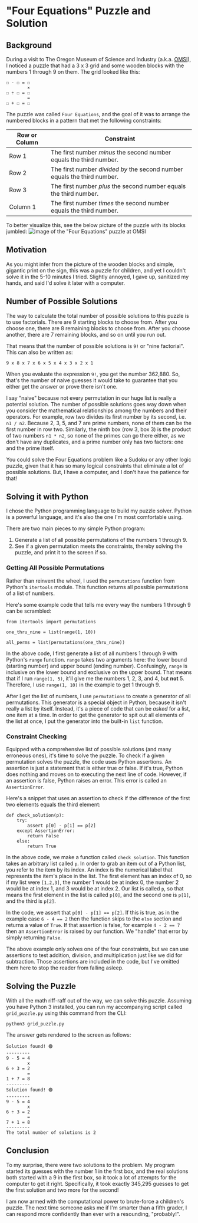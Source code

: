 # "Four Equations" Puzzle and Solution

## Background
During a visit to The Oregon Museum of Science and Industry (a.k.a. [OMSI](https://omsi.edu/)), I noticed a puzzle that had a 3 x 3 grid and some wooden blocks with the numbers 1 through 9 on them.
The grid looked like this:
```
☐ - ☐ = ☐
        ×
☐ ÷ ☐ = ☐
        =
☐ + ☐ = ☐
```

The puzzle was called `Four Equations`, and the goal of it was to arrange the numbered blocks in a pattern that met the following constraints:

| Row or Column    | Constraint |
| ---------------- | ---------- |
| Row 1    | The first number *minus* the second number equals the third number. |
| Row 2    | The first number *divided by* the second number equals the third number. |
| Row 3    | The first number *plus* the second number equals the third number. |
| Column 1 | The first number *times* the second number equals the third number. |

To better visualize this, see the below picture of the puzzle with its blocks jumbled:
![image of the "Four Equations" puzzle at OMSI](https://github.com/bxbrenden/puzzle-grid/blob/main/four-equations.png)

## Motivation
As you might infer from the picture of the wooden blocks and simple, gigantic print on the sign, this was a puzzle for children, and yet I couldn't solve it in the 5-10 minutes I tried.
Slightly annoyed, I gave up, sanitized my hands, and said I'd solve it later with a computer.

## Number of Possible Solutions
The way to calculate the total number of possible solutions to this puzzle is to use factorials.
There are 9 starting blocks to choose from.
After you choose one, there are 8 remaining blocks to choose from.
After you choose another, there are 7 remaining blocks, and so on until you run out.

That means that the number of possible solutions is `9!` or "nine factorial".
This can also be written as:
```
9 x 8 x 7 x 6 x 5 x 4 x 3 x 2 x 1
```

When you evaluate the expression `9!`, you get the number 362,880.
So, that's the number of naive guesses it would take to guarantee that you either get the answer or prove there isn't one.

I say "naive" because not every permutation in our huge list is really a potential solution.
The number of possible solutions goes way down when you consider the mathematical relationships among the numbers and their operators.
For example, row two divides its first number by its second, i.e. `n1 / n2`.
Because 2, 3, 5, and 7 are prime numbers, none of them can be the first number in row two.
Similarly, the ninth box (row 3, box 3) is the product of two numbers `n1 * n2`, so none of the primes can go there either, as we don't have any duplicates, and a prime number only has two factors: one and the prime itself.

You could solve the Four Equations problem like a Sudoku or any other logic puzzle, given that it has so many logical constraints that eliminate a lot of possible solutions.
But, I have a computer, and I don't have the patience for that!

## Solving it with Python
I chose the Python programming language to build my puzzle solver.
Python is a powerful language, and it's also the one I'm most comfortable using.

There are two main pieces to my simple Python program:
1. Generate a list of all possible permutations of the numbers 1 through 9.
2. See if a given permutation meets the constraints, thereby solving the puzzle, and print it to the screen if so.

### Getting All Possible Permutations
Rather than reinvent the wheel, I used the `permutations` function from Python's `itertools` module.
This function returns all possible permutations of a list of numbers.

Here's some example code that tells me every way the numbers 1 through 9 can be scrambled:
```
from itertools import permutations

one_thru_nine = list(range(1, 10))

all_perms = list(permutations(one_thru_nine))
```

In the above code, I first generate a list of all numbers 1 through 9 with Python's `range` function.
`range` takes two arguments here: the lower bound (starting number) and upper bound (ending number).
Confusingly, `range` is inclusive on the lower bound and exclusive on the upper bound.
That means that if I run `range(1, 5)`, it'll give me the numbers 1, 2, 3, and 4, but **not** 5.
Therefore, I use `range(1, 10)` in the example to get 1 through 9.

After I get the list of numbers, I use `permutations` to create a generator of all permutations.
This generator is a special object in Python, because it isn't really a list by itself.
Instead, it's a piece of code that can be *asked* for a list, one item at a time.
In order to get the generator to spit out all elements of the list at once, I put the generator into the built-in `list` function.

### Constraint Checking
Equipped with a comprehensive list of possible solutions (and many erroneous ones), it's time to solve the puzzle.
To check if a given permutation solves the puzzle, the code uses Python assertions.
An assertion is just a statement that is either true or false.
If it's true, Python does nothing and moves on to executing the next line of code.
However, if an assertion is false, Python raises an error.
This error is called an `AssertionError`.

Here's a snippet that uses an assertion to check if the difference of the first two elements equals the third element:
```
def check_solution(p):
    try:
        assert p[0] - p[1] == p[2]
    except AssertionError:
        return False
    else:
        return True
```

In the above code, we make a function called `check_solution`.
This function takes an arbitrary list called `p`.
In order to grab an item out of a Python list, you refer to the item by its index.
An index is the numerical label that represents the item's place in the list.
The first element has an index of 0, so if my list were `[1,2,3]`, the number 1 would be at index 0, the number 2 would be at index 1, and 3 would be at index 2.
Our list is called `p`, so that means the first element in the list is called `p[0]`, and the second one is `p[1]`, and the third is `p[2]`.

In the code, we assert that `p[0] - p[1] == p[2]`.
If this is true, as in the example case `6 - 4 == 2` then the function skips to the `else` section and returns a value of `True`.
If that assertion is false, for example `4 - 2 == 7` then an `AssertionError` is raised by our function.
We "handle" that error by simply returning `False`.

The above example only solves one of the four constraints, but we can use assertions to test addition, division, and multiplication just like we did for subtraction.
Those assertions are included in the code, but I've omitted them here to stop the reader from falling asleep.

## Solving the Puzzle
With all the math riff-raff out of the way, we can solve this puzzle.
Assuming you have Python 3 installed, you can run my accompanying script called `grid_puzzle.py` using this command from the CLI:
```
python3 grid_puzzle.py
```

The answer gets rendered to the screen as follows:
```
Solution found! 🟢
---------
9 - 5 = 4
        x
6 ÷ 3 = 2
        =
1 + 7 = 8
---------
Solution found! 🟢
---------
9 - 5 = 4
        x
6 ÷ 3 = 2
        =
7 + 1 = 8
---------
The total number of solutions is 2
```

## Conclusion
To my surprise, there were two solutions to the problem.
My program started its guesses with the number 1 in the first box, and the real solutions both started with a 9 in the first box, so it took a lot of attempts for the computer to get it right.
Specifically, it took exactly 345,295 guesses to get the first solution and two more for the second!

I am now armed with the computational power to brute-force a children's puzzle.
The next time someone asks me if I'm smarter than a fifth grader, I can respond more confidently than ever with a resounding, "probably!".
